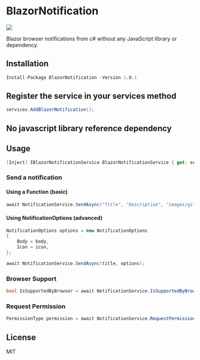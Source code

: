 # BlazorNotification
<p>
	<a href="https://www.nuget.org/packages/BlazorNotification">
	    <img src="https://buildstats.info/nuget/BlazorNotification?v=1.0.1" />
	</a>
</p>

Blazor browser notifications from c# without any JavaScript library or dependency.

## Installation

```csharp
Install-Package BlazorNotification -Version 1.0.1
```

## Register the service in your services method

```csharp
services.AddBlazorNotification();
```

## No javascript library reference dependency

## Usage

```csharp
[Inject] IBlazorNotificationService BlazorNotificationService { get; set; }
```

### Send a notification
#### Using a Function (basic)
```csharp
await NotificationService.SendAsync("Title", "Description", "images/github.png");
```

#### Using NotificationOptions (advanced)
```csharp
NotificationOptions options = new NotificationOptions
{
    Body = body,
    Icon = icon,
};

await NotificationService.SendAsync(title, options);
```
 ### Browser Support
```csharp
bool IsSupportedByBrowser = await NotificationService.IsSupportedByBrowserAsync()
```
### Request Permission
```csharp
PermissionType permission = await NotificationService.RequestPermissionAsync();
```

## License
MIT
